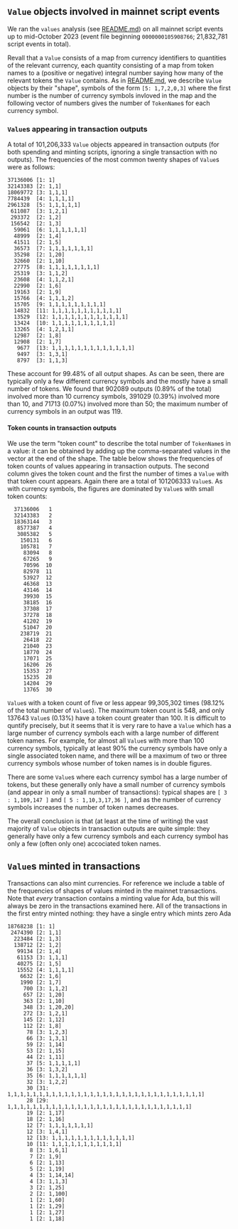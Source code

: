 ## `Value` objects involved in mainnet script events

We ran the `values` analysis (see [README.md](./README.md)) on all mainnet script
events up to mid-October 2023 (event file beginning `0000000105908766`;
21,832,781 script events in total).


Revall that a `Value` consists of a map from currency identifiers to quantities
of the relevant currency, each quantity consisting of a map from token names to
a (positive or negative) integral number saying how many of the relevant tokens
the `Value` contains.  As in [README.md](./README.md), we describe `Value` objects
by their "shape", symbols of the form `[5: 1,7,2,0,3]` where the first number
is the number of currency symbols invloved in the map and the following vector
of numbers gives the number of `TokenName`s for each currency symbol.

### `Value`s appearing in transaction outputs

A total of 101,206,333 `Value` objects appeared in transaction outputs (for both
spending and minting scripts, ignoring a single transaction with no outputs).
The frequencies of the most common twenty shapes of `Value`s were as follows:

```
37136006 [1: 1]
32143383 [2: 1,1]
18069772 [3: 1,1,1]
7784439  [4: 1,1,1,1]
2961328  [5: 1,1,1,1,1]
 611087  [3: 1,2,1]
 293372  [2: 1,2]
 156542  [2: 1,3]
  59061  [6: 1,1,1,1,1,1]
  48999  [2: 1,4]
  41511  [2: 1,5]
  36573  [7: 1,1,1,1,1,1,1]
  35298  [2: 1,20]
  32660  [2: 1,10]
  27775  [8: 1,1,1,1,1,1,1,1]
  25319  [3: 1,1,2]
  23608  [4: 1,1,2,1]
  22990  [2: 1,6]
  19163  [2: 1,9]
  15766  [4: 1,1,1,2]
  15705  [9: 1,1,1,1,1,1,1,1,1]
  14832  [11: 1,1,1,1,1,1,1,1,1,1,1]
  13529  [12: 1,1,1,1,1,1,1,1,1,1,1,1]
  13424  [10: 1,1,1,1,1,1,1,1,1,1]
  13265  [4: 1,2,1,1]
  12987  [2: 1,8]
  12908  [2: 1,7]
   9677  [13: 1,1,1,1,1,1,1,1,1,1,1,1,1]
   9497  [3: 1,3,1]
   8797  [3: 1,1,3]
```

These account for 99.48% of all output shapes. As can be seen, there are
typically only a few different currency symbols and the mostly have a small
number of tokens.  We found that 902089 outputs (0.89% of the total) involved
more than 10 currency symbols, 391029 (0.39%) involved more than 10, and 71713
(0.07%) involved more than 50; the maximum number of currency symbols in an
output was 119.

#### Token counts in transaction outputs

We use the term "token count" to describe the total number of `TokenName`s in a
value: it can be obtained by adding up the comma-separated values in the vector
at the end of the shape.  The table below shows the frequencies of token counts
of values appearing in transaction outputs.  The second column gives the token
count and the first the number of times a `Value` with that token count appears.
Again there are a total of 101206333 `Value`s.  As with currency symbols, the
figures are dominated by `Value`s with small token counts:

```
  37136006   1
  32143383   2
  18363144   3
   8577387   4
   3085382   5
    150131   6
    105781   7
     83094   8
     67265   9
     70596  10
     82978  11
     53927  12
     46368  13
     43146  14
     39930  15
     38185  16
     37308  17
     37278  18
     41202  19
     51047  20
    238719  21
     26418  22
     21040  23
     18770  24
     17071  25
     16206  26
     15353  27
     15235  28
     14204  29
     13765  30
```

`Value`s with a token count of five or less appear 99,305,302 times (98.12% of
the total number of `Value`s).  The maximum token count is 548, and only 137643
`Value`s (0.13%) have a token count greater than 100.  It is difficult to
quntify precisely, but it seems that it is very rare to have a `Value` which has
a large number of currency symbols each with a large number of different token
names.  For example, for almost all `Value`s with more than 100 currency
symbols, typically at least 90% the currency symbols have only a single
associated token name, and there will be a maximum of two or three currency
symbols whose number of token names is in double figures.

There are some `Value`s where each currency symbol has a large number of tokens,
but these generally only have a small number of currency symbols (and appear in
only a small number of transactions): typical shapes are `[ 3 : 1,109,147 ]` and
`[ 5 : 1,10,3,17,36 ]`, and as the number of currency symbols increases the
number of token names decreases.

The overall conclusion is that (at least at the time of writing) the vast
majority of `Value` objects in transaction outputs are quite simple: they
generally have only a few currency symbols and each currency symbol has only a
few (often only one) accociated token names.


## `Value`s minted in transactions

Transactions can also mint currencies.  For reference we include a table of the
frequencies of shapes of values minted in the mainnet transactions.  Note that
_every_ transaction contains a minting value for Ada, but this will always be
zero in the transactions examined here.  All of the transactions in the first
entry minted nothing: they have a single entry which mints zero Ada


```
18768238 [1: 1]
 2474390 [2: 1,1]
  223484 [2: 1,3]
  138712 [2: 1,2]
   99134 [2: 1,4]
   61153 [3: 1,1,1]
   40275 [2: 1,5]
   15552 [4: 1,1,1,1]
    6632 [2: 1,6]
    1990 [2: 1,7]
     700 [3: 1,1,2]
     657 [2: 1,20]
     363 [2: 1,10]
     348 [3: 1,20,20]
     272 [3: 1,2,1]
     145 [2: 1,12]
     112 [2: 1,8]
      78 [3: 1,2,3]
      66 [3: 1,3,1]
      59 [2: 1,14]
      53 [2: 1,15]
      44 [2: 1,11]
      37 [5: 1,1,1,1,1]
      36 [3: 1,3,2]
      35 [6: 1,1,1,1,1,1]
      32 [3: 1,2,2]
      30 [31: 1,1,1,1,1,1,1,1,1,1,1,1,1,1,1,1,1,1,1,1,1,1,1,1,1,1,1,1,1,1,1]
      28 [29: 1,1,1,1,1,1,1,1,1,1,1,1,1,1,1,1,1,1,1,1,1,1,1,1,1,1,1,1,1]
      19 [2: 1,17]
      18 [2: 1,16]
      12 [7: 1,1,1,1,1,1,1]
      12 [3: 1,4,1]
      12 [13: 1,1,1,1,1,1,1,1,1,1,1,1,1]
      10 [11: 1,1,1,1,1,1,1,1,1,1,1]
       8 [3: 1,6,1]
       7 [2: 1,9]
       6 [2: 1,13]
       5 [2: 1,19]
       4 [3: 1,14,14]
       4 [3: 1,1,3]
       3 [2: 1,25]
       2 [2: 1,100]
       1 [2: 1,60]
       1 [2: 1,29]
       1 [2: 1,27]
       1 [2: 1,18]
```
